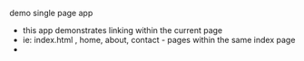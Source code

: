 demo single page app 
- this app demonstrates linking within the current page
- ie: index.html , home, about, contact - pages within the same index page
- 
